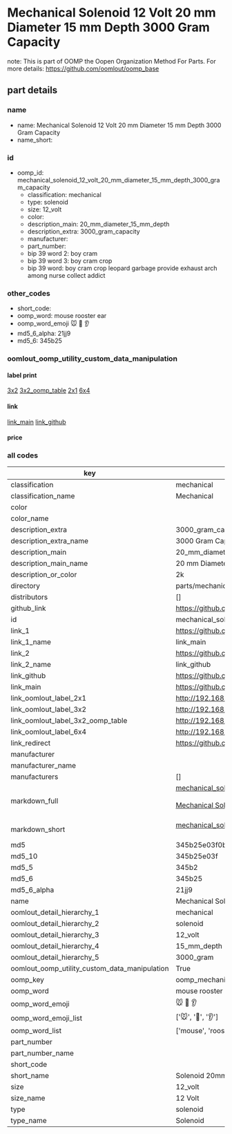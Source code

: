 # Mechanical Solenoid 12 Volt 20 mm Diameter 15 mm Depth 3000 Gram Capacity  

note: This is part of OOMP the Oopen Organization Method For Parts. For more details: https://github.com/oomlout/oomp_base

##  part details
  







### name
* name: Mechanical Solenoid 12 Volt 20 mm Diameter 15 mm Depth 3000 Gram Capacity
* name_short: 
### id
* oomp_id: mechanical_solenoid_12_volt_20_mm_diameter_15_mm_depth_3000_gram_capacity
  * classification: mechanical
  * type: solenoid
  * size: 12_volt
  * color: 
  * description_main: 20_mm_diameter_15_mm_depth
  * description_extra: 3000_gram_capacity
  * manufacturer: 
  * part_number: 
  * bip 39 word 2: boy cram
  * bip 39 word 3: boy cram crop
  * bip 39 word: boy cram crop leopard garbage provide exhaust arch among nurse collect addict

### other_codes
* short_code: 
* oomp_word: mouse rooster ear
* oomp_word_emoji :mouse: :rooster: :ear:
* md5_6_alpha: 21jj9
* md5_6: 345b25






### oomlout_oomp_utility_custom_data_manipulation
#### label print
[3x2](http://192.168.1.245:1112/?label=oomp%2021jj9)
[3x2_oomp_table](http://192.168.1.108:1112/?label=oomp%2021jj9)
[2x1](http://192.168.1.242:1112/?label=oomp%2021jj9)
[6x4](http://192.168.1.55:1112/?label=oomp%2021jj9)    

#### link

[link_main](https://github.com/oomlout/oomlout_oomp_version_1_messy/tree/main/parts/mechanical_solenoid_12_volt_20_mm_diameter_15_mm_depth_3000_gram_capacity) [link_github](https://github.com/oomlout/oomlout_oomp_version_1_messy/tree/main/parts/mechanical_solenoid_12_volt_20_mm_diameter_15_mm_depth_3000_gram_capacity)                             

#### price







### all codes 
| key | value |  
| --- | --- |  
| classification | mechanical |  
| classification_name | Mechanical |  
| color |  |  
| color_name |  |  
| description_extra | 3000_gram_capacity |  
| description_extra_name | 3000 Gram Capacity |  
| description_main | 20_mm_diameter_15_mm_depth |  
| description_main_name | 20 mm Diameter 15 mm Depth |  
| description_or_color | 2k |  
| directory | parts/mechanical_solenoid_12_volt_20_mm_diameter_15_mm_depth_3000_gram_capacity |  
| distributors | [] |  
| github_link | https://github.com/oomlout/oomlout_oomp_part_src/tree/main/parts/mechanical_solenoid_12_volt_20_mm_diameter_15_mm_depth_3000_gram_capacity |  
| id | mechanical_solenoid_12_volt_20_mm_diameter_15_mm_depth_3000_gram_capacity |  
| link_1 | https://github.com/oomlout/oomlout_oomp_version_1_messy/tree/main/parts/mechanical_solenoid_12_volt_20_mm_diameter_15_mm_depth_3000_gram_capacity |  
| link_1_name | link_main |  
| link_2 | https://github.com/oomlout/oomlout_oomp_version_1_messy/tree/main/parts/mechanical_solenoid_12_volt_20_mm_diameter_15_mm_depth_3000_gram_capacity |  
| link_2_name | link_github |  
| link_github | https://github.com/oomlout/oomlout_oomp_version_1_messy/tree/main/parts/mechanical_solenoid_12_volt_20_mm_diameter_15_mm_depth_3000_gram_capacity |  
| link_main | https://github.com/oomlout/oomlout_oomp_version_1_messy/tree/main/parts/mechanical_solenoid_12_volt_20_mm_diameter_15_mm_depth_3000_gram_capacity |  
| link_oomlout_label_2x1 | http://192.168.1.242:1112/?label=oomp%2021jj9 |  
| link_oomlout_label_3x2 | http://192.168.1.245:1112/?label=oomp%2021jj9 |  
| link_oomlout_label_3x2_oomp_table | http://192.168.1.108:1112/?label=oomp%2021jj9 |  
| link_oomlout_label_6x4 | http://192.168.1.55:1112/?label=oomp%2021jj9 |  
| link_redirect | https://github.com/oomlout/oomlout_oomp_version_1_messy/tree/main/parts/mechanical_solenoid_12_volt_20_mm_diameter_15_mm_depth_3000_gram_capacity |  
| manufacturer |  |  
| manufacturer_name |  |  
| manufacturers | [] |  
| markdown_full | [mechanical_solenoid_12_volt_20_mm_diameter_15_mm_depth_3000_gram_capacity](none)<br>[](none)<br>[Mechanical Solenoid 12 Volt 20 Mm Diameter 15 Mm Depth 3000 Gram Capacity](none)<br><br> |  
| markdown_short | [mechanical_solenoid_12_volt_20_mm_diameter_15_mm_depth_3000_gram_capacity](none)<br><br> |  
| md5 | 345b25e03f0b09eeb3afc80467cc88d5 |  
| md5_10 | 345b25e03f |  
| md5_5 | 345b2 |  
| md5_6 | 345b25 |  
| md5_6_alpha | 21jj9 |  
| name | Mechanical Solenoid 12 Volt 20 mm Diameter 15 mm Depth 3000 Gram Capacity |  
| oomlout_detail_hierarchy_1 | mechanical |  
| oomlout_detail_hierarchy_2 | solenoid |  
| oomlout_detail_hierarchy_3 | 12_volt |  
| oomlout_detail_hierarchy_4 | 15_mm_depth |  
| oomlout_detail_hierarchy_5 | 3000_gram |  
| oomlout_oomp_utility_custom_data_manipulation | True |  
| oomp_key | oomp_mechanical_solenoid_12_volt_20_mm_diameter_15_mm_depth_3000_gram_capacity |  
| oomp_word | mouse rooster ear |  
| oomp_word_emoji | :mouse: :rooster: :ear: |  
| oomp_word_emoji_list | [':mouse:', ':rooster:', ':ear:'] |  
| oomp_word_list | ['mouse', 'rooster', 'ear'] |  
| part_number |  |  
| part_number_name |  |  
| short_code |  |  
| short_name | Solenoid 20mm x 15mm 3.0kg 12_volt |  
| size | 12_volt |  
| size_name | 12 Volt |  
| type | solenoid |  
| type_name | Solenoid |  
